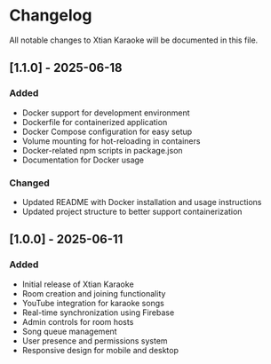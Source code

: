 # Changelog

All notable changes to Xtian Karaoke will be documented in this file.

## [1.1.0] - 2025-06-18

### Added

-   Docker support for development environment
-   Dockerfile for containerized application
-   Docker Compose configuration for easy setup
-   Volume mounting for hot-reloading in containers
-   Docker-related npm scripts in package.json
-   Documentation for Docker usage

### Changed

-   Updated README with Docker installation and usage instructions
-   Updated project structure to better support containerization

## [1.0.0] - 2025-06-11

### Added

-   Initial release of Xtian Karaoke
-   Room creation and joining functionality
-   YouTube integration for karaoke songs
-   Real-time synchronization using Firebase
-   Admin controls for room hosts
-   Song queue management
-   User presence and permissions system
-   Responsive design for mobile and desktop
